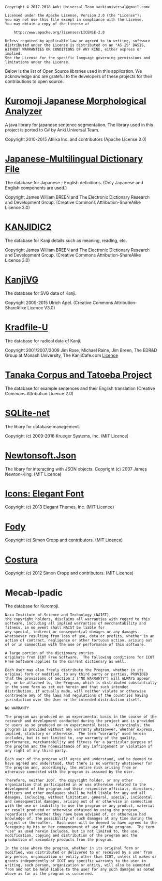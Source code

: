 ```
Copyright © 2017-2018 Anki Universal Team <ankiuniversal@gmail.com>

Licensed under the Apache License, Version 2.0 (the "License");
you may not use this file except in compliance with the License.
You may obtain a copy of the License at

    http://www.apache.org/licenses/LICENSE-2.0

Unless required by applicable law or agreed to in writing, software
distributed under the License is distributed on an "AS IS" BASIS,
WITHOUT WARRANTIES OR CONDITIONS OF ANY KIND, either express or implied.
See the License for the specific language governing permissions and
limitations under the License.
```
 
Below is the list of Open Source libraries used in this application. We acknowledge and are grateful to the developers of these projects for their contributions to open source.

# [Kuromoji Japanese Morphological Analyzer](https://github.com/atilika/kuromoji)
A java library for japanese sentence segmentation. The library used in this project is ported to C# by Anki Universal Team.
                        
Copyright 2010-2015 Atilika Inc. and contributors (Apache License 2.0)

# [Japanese-Multilingual Dictionary File](http://www.edrdg.org/jmdict/j_jmdict.html)
The database for Japanese - English definitions. (Only Japanese and English components are used.)

Copyright James William BREEN and The Electronic Dictionary Research and Development Group. (Creative Commons Attribution-ShareAlike Licence 3.0)

# [KANJIDIC2](http://www.csse.monash.edu.au/~jwb/kanjidic.html)
The database for Kanji details such as meaning, reading, etc.

Copyright James William BREEN and The Electronic Dictionary Research and Development Group. (Creative Commons Attribution-ShareAlike Licence 3.0)

# [KanjiVG](http://kanjivg.tagaini.net/index.html)
The database for SVG data of Kanji.

Copyright 2009-2015 Ulrich Apel. (Creative Commons Attribution-ShareAlike Licence V3.0)

# [Kradfile-U](http://www.kanjicafe.com)
The database for radical data of Kanji.

Copyright 2001/2007/2009 Jim Rose, Michael Raine, Jim Breen, The EDR&amp;D Group at Monash University, The KanjiCafe.com [Licence](http://www.kanjicafe.com/kradfile_license.htm)

# [Tanaka Corpus and Tatoeba Project](http://www.edrdg.org/wiki/index.php/Tanaka_Corpus)
The database for example sentences and their English translation (Creative Commons Attribution Licence 2.0)

# [SQLite-net](https://github.com/praeclarum/sqlite-net)
The libary for database management.

Copyright (c) 2009-2016 Krueger Systems, Inc. (MIT Licence)

# [Newtonsoft.Json](https://github.com/JamesNK/Newtonsoft.Json)
The libary for interacting with JSON objects.
Copyright (c) 2007 James Newton-King. (MIT Licence)

# [Icons: Elegant Font](http://www.elegantthemes.com/)

Copyright (c) 2013 Elegant Themes, Inc. (MIT Licence)

# [Fody](https://github.com/Fody/Fody)
Copyright (c) Simon Cropp and contributors. (MIT Licence)

# [Costura](https://github.com/Fody/Costura/)

Copyright (c) 2012 Simon Cropp and contributors. (MIT Licence)



# Mecab-Ipadic
The database for Kuromoji.
```
Nara Institute of Science and Technology (NAIST),
the copyright holders, disclaims all warranties with regard to this
software, including all implied warranties of merchantability and
fitness, in no event shall NAIST be liable for
any special, indirect or consequential damages or any damages
whatsoever resulting from loss of use, data or profits, whether in an
action of contract, negligence or other tortuous action, arising out
of or in connection with the use or performance of this software.

A large portion of the dictionary entries
originate from ICOT Free Software.  The following conditions for ICOT
Free Software applies to the current dictionary as well.

Each User may also freely distribute the Program, whether in its
original form or modified, to any third party or parties, PROVIDED
that the provisions of Section 3 ("NO WARRANTY") will ALWAYS appear
on, or be attached to, the Program, which is distributed substantially
in the same form as set out herein and that such intended
distribution, if actually made, will neither violate or otherwise
contravene any of the laws and regulations of the countries having
jurisdiction over the User or the intended distribution itself.

NO WARRANTY

The program was produced on an experimental basis in the course of the
research and development conducted during the project and is provided
to users as so produced on an experimental basis.  Accordingly, the
program is provided without any warranty whatsoever, whether express,
implied, statutory or otherwise.  The term "warranty" used herein
includes, but is not limited to, any warranty of the quality,
performance, merchantability and fitness for a particular purpose of
the program and the nonexistence of any infringement or violation of
any right of any third party.

Each user of the program will agree and understand, and be deemed to
have agreed and understood, that there is no warranty whatsoever for
the program and, accordingly, the entire risk arising from or
otherwise connected with the program is assumed by the user.

Therefore, neither ICOT, the copyright holder, or any other
organization that participated in or was otherwise related to the
development of the program and their respective officials, directors,
officers and other employees shall be held liable for any and all
damages, including, without limitation, general, special, incidental
and consequential damages, arising out of or otherwise in connection
with the use or inability to use the program or any product, material
or result produced or otherwise obtained by using the program,
regardless of whether they have been advised of, or otherwise had
knowledge of, the possibility of such damages at any time during the
project or thereafter.  Each user will be deemed to have agreed to the
foregoing by his or her commencement of use of the program.  The term
"use" as used herein includes, but is not limited to, the use,
modification, copying and distribution of the program and the
production of secondary products from the program.

In the case where the program, whether in its original form or
modified, was distributed or delivered to or received by a user from
any person, organization or entity other than ICOT, unless it makes or
grants independently of ICOT any specific warranty to the user in
writing, such person, organization or entity, will also be exempted
from and not be held liable to the user for any such damages as noted
above as far as the program is concerned.
```
